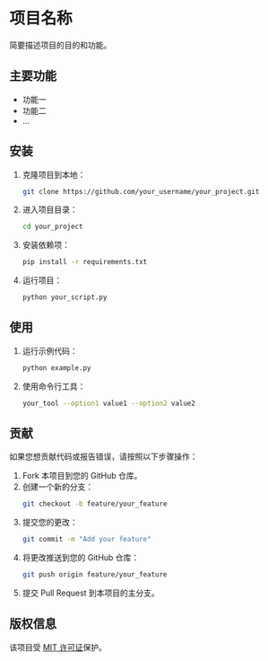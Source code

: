 # 项目名称

简要描述项目的目的和功能。

## 主要功能

- 功能一
- 功能二
- ...

## 安装

1. 克隆项目到本地：
    ```bash
    git clone https://github.com/your_username/your_project.git
    ```

2. 进入项目目录：
    ```bash
    cd your_project
    ```

3. 安装依赖项：
    ```bash
    pip install -r requirements.txt
    ```

4. 运行项目：
    ```bash
    python your_script.py
    ```

## 使用

1. 运行示例代码：
    ```bash
    python example.py
    ```

2. 使用命令行工具：
    ```bash
    your_tool --option1 value1 --option2 value2
    ```

## 贡献

如果您想贡献代码或报告错误，请按照以下步骤操作：

1. Fork 本项目到您的 GitHub 仓库。
2. 创建一个新的分支：
    ```bash
    git checkout -b feature/your_feature
    ```
3. 提交您的更改：
    ```bash
    git commit -m "Add your feature"
    ```
4. 将更改推送到您的 GitHub 仓库：
    ```bash
    git push origin feature/your_feature
    ```
5. 提交 Pull Request 到本项目的主分支。

## 版权信息

该项目受 [MIT 许可证](LICENSE)保护。